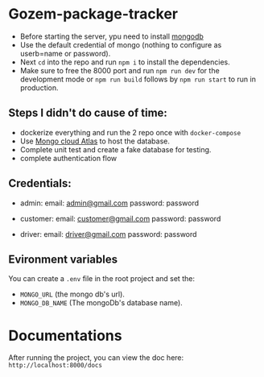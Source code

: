 # Gozem-package-tracker
- Before starting the server, ypu need to install [mongodb](https://www.mongodb.com/docs/manual/administration/install-community)
- Use the default credential of mongo (nothing to configure as userb=name or password).
- Next `cd` into the repo and run `npm i` to install the dependencies.
- Make sure to free the 8000 port and run `npm run dev` for the development mode or `npm run build` follows by `npm run start` to run in production.

## Steps I didn't do cause of time:
- dockerize everything and run the 2 repo once with `docker-compose`
- Use [Mongo cloud Atlas](https://www.mongodb.com/cloud/atlas) to host the database.
- Complete unit test and create a fake database for testing.
- complete authentication flow

## Credentials:
- admin: 
  email: admin@gmail.com
  password: password

- customer: 
  email: customer@gmail.com
  password: password

- driver: 
  email: driver@gmail.com
  password: password

## Evironment variables
You can create a `.env` file in the root project and set the: 
- `MONGO_URL` (the mongo db's url).
- `MONGO_DB_NAME` (The mongoDb's database name).

# Documentations
After running the project, you can view the doc here: `http://localhost:8000/docs`


